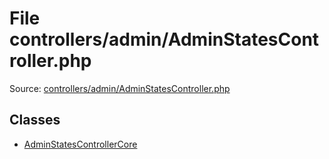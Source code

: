 File controllers/admin/AdminStatesController.php
=========

Source: [controllers/admin/AdminStatesController.php](https://github.com/PrestaShop/PrestaShop/blob/1.5.0.2/controllers/admin/AdminStatesController.php)


Classes
-------

* [AdminStatesControllerCore](class.AdminStatesControllerCore.md)

